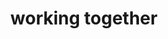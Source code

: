 ---
pid: WS127
title: working together
location_transcription: Wash Sq
zipcode: '19147'
outside_phl: 
neighborhood: Queen Village,Bella Vista,Pennsport,Italian Market
age: '67'
age_range: 60-69
instagram: 
image_file_name: WS_127.jpg
proposal_transcription: 'A fanciful sculpture with digital lights and many hand cranks,
  wheels, and other physical devices that - when all turning lights up various parts
  of the sculpture . To goal: to get everyone working together.'
topic: Unknown
topic_summary: '0'
type: Digital,Sculpture Statue,Projection
keywords_other: ws129
credit: Neil Izenberg
image_labels: 
twitter: 
facebook: 
permalink: "/monuments/ws127/"
layout: item-page
---